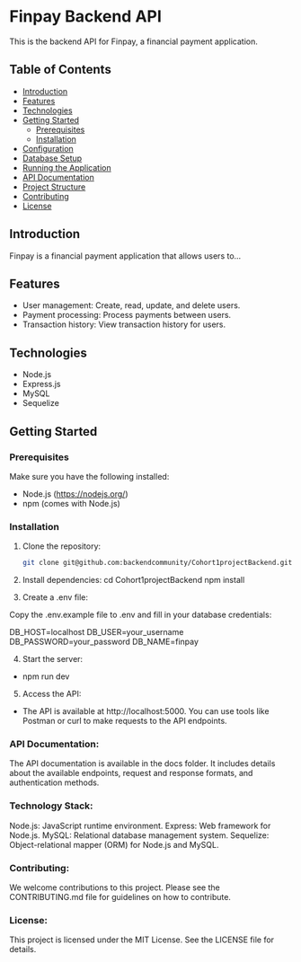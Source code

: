 # Finpay Backend API

This is the backend API for Finpay, a financial payment application.

## Table of Contents

- [Introduction](#introduction)
- [Features](#features)
- [Technologies](#technologies)
- [Getting Started](#getting-started)
  - [Prerequisites](#prerequisites)
  - [Installation](#installation)
- [Configuration](#configuration)
- [Database Setup](#database-setup)
- [Running the Application](#running-the-application)
- [API Documentation](#api-documentation)
- [Project Structure](#project-structure)
- [Contributing](#contributing)
- [License](#license)

## Introduction

Finpay is a financial payment application that allows users to...

## Features
- User management: Create, read, update, and delete users.
- Payment processing: Process payments between users.
- Transaction history: View transaction history for users.

## Technologies

- Node.js
- Express.js
- MySQL
- Sequelize

## Getting Started

### Prerequisites

Make sure you have the following installed:

- Node.js (https://nodejs.org/)
- npm (comes with Node.js)

### Installation

1. Clone the repository:

   ```bash
   git clone git@github.com:backendcommunity/Cohort1projectBackend.git

2. Install dependencies:
cd Cohort1projectBackend
npm install

3. Create a .env file:

Copy the .env.example file to .env and fill in your database credentials:

DB_HOST=localhost
DB_USER=your_username
DB_PASSWORD=your_password
DB_NAME=finpay

4. Start the server:
- npm run dev

5. Access the API:
* The API is available at http://localhost:5000. You can use tools like Postman or curl to make requests to the API endpoints.

### API Documentation:

The API documentation is available in the docs folder. It includes details about the available endpoints, request and response formats, and authentication methods.

### Technology Stack:

Node.js: JavaScript runtime environment.
Express: Web framework for Node.js.
MySQL: Relational database management system.
Sequelize: Object-relational mapper (ORM) for Node.js and MySQL.

### Contributing:

We welcome contributions to this project. Please see the CONTRIBUTING.md file for guidelines on how to contribute.

### License:

This project is licensed under the MIT License. See the LICENSE file for details.